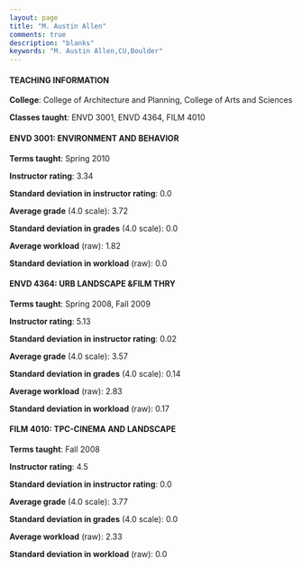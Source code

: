 ```yaml
---
layout: page
title: "M. Austin Allen" 
comments: true
description: "blanks"
keywords: "M. Austin Allen,CU,Boulder"
---
```

<head>
<script src="https://ajax.googleapis.com/ajax/libs/jquery/2.1.3/jquery.min.js"></script>
<script src="https://dl.dropboxusercontent.com/s/pc42nxpaw1ea4o9/highcharts.js?dl=0"></script>
<!-- <script src="../assets/js/highcharts.js"></script> -->
<style type="text/css">@font-face {
	font-family: "Bebas Neue";
	src: url(https://www.filehosting.org/file/details/544349/BebasNeue Regular.otf) format("opentype");
	}
	h1.Bebas { 
		font-family: "Bebas Neue", Verdana, Tahoma;
	}
</style>
</head>
	   
#### TEACHING INFORMATION

**College**: College of Architecture and Planning, College of Arts and Sciences

**Classes taught**: ENVD 3001, ENVD 4364, FILM 4010

#### ENVD 3001: ENVIRONMENT AND BEHAVIOR

**Terms taught**: Spring 2010

**Instructor rating**: 3.34

**Standard deviation in instructor rating**: 0.0

**Average grade** (4.0 scale): 3.72

**Standard deviation in grades** (4.0 scale): 0.0

**Average workload** (raw): 1.82

**Standard deviation in workload** (raw): 0.0

#### ENVD 4364: URB LANDSCAPE &FILM THRY

**Terms taught**: Spring 2008, Fall 2009

**Instructor rating**: 5.13

**Standard deviation in instructor rating**: 0.02

**Average grade** (4.0 scale): 3.57

**Standard deviation in grades** (4.0 scale): 0.14

**Average workload** (raw): 2.83

**Standard deviation in workload** (raw): 0.17

#### FILM 4010: TPC-CINEMA AND LANDSCAPE

**Terms taught**: Fall 2008

**Instructor rating**: 4.5

**Standard deviation in instructor rating**: 0.0

**Average grade** (4.0 scale): 3.77

**Standard deviation in grades** (4.0 scale): 0.0

**Average workload** (raw): 2.33

**Standard deviation in workload** (raw): 0.0

